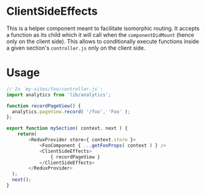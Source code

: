 ClientSideEffects
=================

This is a helper component meant to facilitate isomorphic routing. It accepts a
function as its child which it will call when the `componentDidMount` (hence
only on the client side). This allows to conditionally execute functions inside
a given section's `controller.js` only on the client side.

# Usage

```js
// In `my-sites/foo/controller.js`:
import analytics from 'lib/analytics';

function recordPageView() {
  analytics.pageView.record( '/foo', 'Foo' );
};

export function mySection( context, next ) {
	return(
		<ReduxProvider store={ context.store }>
			<FooComponent { ...getFooProps( context ) } />
			<ClientSideEffects>
				{ recordPageView }
			</ClientSideEffects>
		</ReduxProvider>
  );
  next();
}
```
